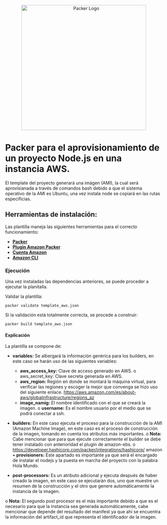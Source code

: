 <p align="center"><a href="https://www.packer.io/" target="_blank"><img src="https://www.datocms-assets.com/21211/1597048171-packerwide.jpg?auto=format" width="400" alt="Packer Logo"></a></p>

# Packer para el aprovisionamiento de un proyecto Node.js en una instancia AWS.

El template del proyecto generará una imágen (AMI), la cual será aprovisianada a través de comandos bash debido a que el sistema operativo de la AMI es Ubuntu, una vez instala node se copiará en las rutas específicias.


## Herramientas de instalación:
Las plantilla maneja las siguientes herramientas para el correcto funcionamiento:
- **[Packer](https://developer.hashicorp.com/packer/tutorials/docker-get-started/get-started-install-cli)**
- **[Plugin Amazon Packer](https://developer.hashicorp.com/packer/integrations/hashicorp/amazon)**
- **[Cuenta Amazon](https://signin.aws.amazon.com/signin?redirect_uri=https%3A%2F%2Fconsole.aws.amazon.com%2Fconsole%2Fhome%3FhashArgs%3D%2523%26isauthcode%3Dtrue%26nc2%3Dh_ct%26src%3Dheader-signin%26state%3DhashArgsFromTB_us-east-2_2b8a9e540b7fadfc&client_id=arn%3Aaws%3Asignin%3A%3A%3Aconsole%2Fcanvas&forceMobileApp=0&code_challenge=HCke3mv3aOkT1mIvswA6iJEgdtasLiLbRlmuvJANlTc&code_challenge_method=SHA-256)**
- **[Amazon CLI](https://docs.aws.amazon.com/es_es/cli/latest/userguide/getting-started-install.html)**

### Ejecución
Una vez instaladas las dependencias anteriores, se puede proceder a ejecutar la planitalla.

Validar la plantilla:
`````
packer validate template_aws.json
`````
Si la validación está totalmente correcta, se procede a construir:
`````
packer build template_aws.json
`````

#### Explicación
La plantilla se compone de:
* <b>variables:</b> Se albergará la información genérica para los builders, en este caso se harán uso de las siguientes variables: 
  * <b>aws_access_key:</b> Clave de acceso generado en AWS. o aws_secret_key: Clave secreta generada en AWS. 
  * <b>aws_region:</b> Región en donde se montará la máquina virtual, para verificar las regiones y escoger la mejor que convenga se hizo uso del siguiente enlace.  https://aws.amazon.com/es/about-aws/globalinfrastructure/regions_az 
  * <b>image_namig:</b> El nombre identificado con el que se creará la imagen. 
o	<b>username:</b> Es el nombre usuario por el medio que se podrá conectar a ssh. 
* <b>builders:</b> En este caso ejecuta el proceso para la construcción de la AMI (Amazon Machine Image), en este caso es el proceso de construcción de la imagen, tomando en cuenta los atributos más importantes. 
o	<b>Nota:</b> Cabe mencionar que para que ejecute correctamente el builder se debe tener instalado con anterioridad el plugin de amazon-ebs. 
o	https://developer.hashicorp.com/packer/integrations/hashicorp/ amazon  
•	<b>provisioners:</b> Este apartado es importante ya que será el encargado de instalar el nodejs y la puesta en marcha del proyecto con la palabra Hola Mundo. 
 
* <b>post-processors:</b> Es un atributo adicional y ejecuta después de haber creado la imagen, en este caso se ejecutarán dos, uno que muestre un resumen de la construcción y el otro que genere automáticamente la instancia de la imagen. 
 
o	<b>Nota:</b> El segundo post procesor es el más importante debido a que es el necesario para que la instancia sea generada automáticamente, cabe mencionar que depende del resultado del manifest ya que ahí se encuentra la información del artifact_id que representa el identificador de la imagen. 
